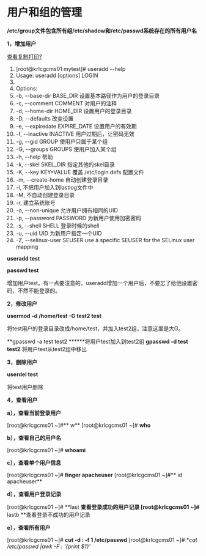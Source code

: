 # 用户和组的管理

**/etc/group文件包含所有组/etc/shadow和/etc/passwd系统存在的所有用户名**

**1，增加用户**

[查看](http://blog.51yip.com/linux/1137.html#)[复制](http://blog.51yip.com/linux/1137.html#)[打印](http://blog.51yip.com/linux/1137.html#)[?](http://blog.51yip.com/linux/1137.html#)

1. [root@krlcgcms01 mytest]# useradd --help
2. Usage: useradd [options] LOGIN
3.
4. Options:
5. -b, --base-dir BASE_DIR       设置基本路径作为用户的登录目录
6. -c, --comment COMMENT         对用户的注释
7. -d, --home-dir HOME_DIR       设置用户的登录目录
8. -D, --defaults                改变设置
9. -e, --expiredate EXPIRE_DATE  设置用户的有效期
10. -f, --inactive INACTIVE       用户过期后，让密码无效
11. -g, --gid GROUP               使用户只属于某个组
12. -G, --groups GROUPS           使用户加入某个组
13. -h, --help                    帮助
14. -k, --skel SKEL_DIR           指定其他的skel目录
15. -K, --key KEY=VALUE           覆盖 /etc/login.defs 配置文件
16. -m, --create-home             自动创建登录目录
17. -l,                           不把用户加入到lastlog文件中
18. -M,                           不自动创建登录目录
19. -r,                           建立系统账号
20. -o, --non-unique              允许用户拥有相同的UID
21. -p, --password PASSWORD       为新用户使用加密密码
22. -s, --shell SHELL             登录时候的shell
23. -u, --uid UID                 为新用户指定一个UID
24. -Z, --selinux-user SEUSER     use a specific SEUSER for the SELinux user mapping

**useradd test**

**passwd test**

增加用户test，有一点要注意的，useradd增加一个用户后，不要忘了给他设置密码，不然不能登录的。

**2，修改用户**

**usermod -d /home/test -G test2 test**

将test用户的登录目录改成/home/test，并加入test2组，注意这里是大G。

**gpasswd -a test test2 ******将用户test加入到test2组
**gpasswd -d test test2** 将用户test从test2组中移出

**3，删除用户**

**userdel test**

将test用户删除

**4，查看用户**

**a），查看当前登录用户**

[root@krlcgcms01 ~]#** w**
[root@krlcgcms01 ~]# **who**

**b），查看自己的用户名**

[root@krlcgcms01 ~]# **whoami**

**c），查看单个用户信息**

[root@krlcgcms01 ~]# **finger apacheuser**
[root@krlcgcms01 ~]#** id apacheuser**

**d），查看用户登录记录**

[root@krlcgcms01 ~]# **last **查看登录成功的用户记录
[root@krlcgcms01 ~]#** lastb **查看登录不成功的用户记录

**e），查看所有用户**

[root@krlcgcms01 ~]# **cut -d : -f 1 /etc/passwd**
[root@krlcgcms01 ~]# **cat /etc/passwd |awk -F \: '{print $1}'*



